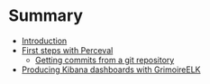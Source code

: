 # Summary

* [Introduction](README.md)
* [First steps with Perceval](perceval/first_steps_with_perceval.md)
   * [Getting commits from a git repository](perceval/getting_commits_from_a_git_repository_md.md)
* [Producing Kibana dashboards with GrimoireELK](grimoireelk/producing_kibana_dashboards_with_grimoireelk.md)

